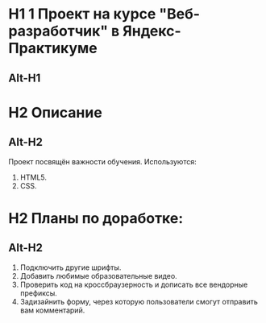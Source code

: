 # H1 1 Проект на курсе "Веб-разработчик" в Яндекс-Практикуме
Alt-H1
------
# H2 Описание
Alt-H2
------
Проект посвящён важности обучения.
Используются:
1. HTML5.
2. CSS.
# H2 Планы по доработке:
Alt-H2
------
1. Подключить другие шрифты.
2. Добавить любимые образовательные видео.
3. Проверить код на кроссбраузерность и дописать все вендорные префиксы.
4. Задизайнить форму, через которую пользователи смогут отправить вам комментарий.
